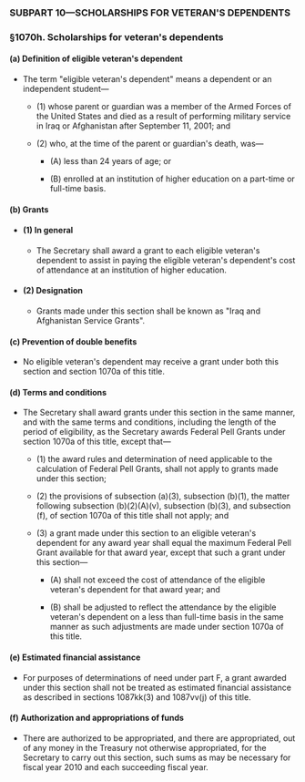 ### SUBPART 10—SCHOLARSHIPS FOR VETERAN'S DEPENDENTS

### §1070h. Scholarships for veteran's dependents
#### (a) Definition of eligible veteran's dependent
* The term "eligible veteran's dependent" means a dependent or an independent student—

  * (1) whose parent or guardian was a member of the Armed Forces of the United States and died as a result of performing military service in Iraq or Afghanistan after September 11, 2001; and

  * (2) who, at the time of the parent or guardian's death, was—

    * (A) less than 24 years of age; or

    * (B) enrolled at an institution of higher education on a part-time or full-time basis.

#### (b) Grants
* #### (1) In general
  * The Secretary shall award a grant to each eligible veteran's dependent to assist in paying the eligible veteran's dependent's cost of attendance at an institution of higher education.

* #### (2) Designation
  * Grants made under this section shall be known as "Iraq and Afghanistan Service Grants".

#### (c) Prevention of double benefits
* No eligible veteran's dependent may receive a grant under both this section and section 1070a of this title.

#### (d) Terms and conditions
* The Secretary shall award grants under this section in the same manner, and with the same terms and conditions, including the length of the period of eligibility, as the Secretary awards Federal Pell Grants under section 1070a of this title, except that—

  * (1) the award rules and determination of need applicable to the calculation of Federal Pell Grants, shall not apply to grants made under this section;

  * (2) the provisions of subsection (a)(3), subsection (b)(1), the matter following subsection (b)(2)(A)(v), subsection (b)(3), and subsection (f), of section 1070a of this title shall not apply; and

  * (3) a grant made under this section to an eligible veteran's dependent for any award year shall equal the maximum Federal Pell Grant available for that award year, except that such a grant under this section—

    * (A) shall not exceed the cost of attendance of the eligible veteran's dependent for that award year; and

    * (B) shall be adjusted to reflect the attendance by the eligible veteran's dependent on a less than full-time basis in the same manner as such adjustments are made under section 1070a of this title.

#### (e) Estimated financial assistance
* For purposes of determinations of need under part F, a grant awarded under this section shall not be treated as estimated financial assistance as described in sections 1087kk(3) and 1087vv(j) of this title.

#### (f) Authorization and appropriations of funds
* There are authorized to be appropriated, and there are appropriated, out of any money in the Treasury not otherwise appropriated, for the Secretary to carry out this section, such sums as may be necessary for fiscal year 2010 and each succeeding fiscal year.